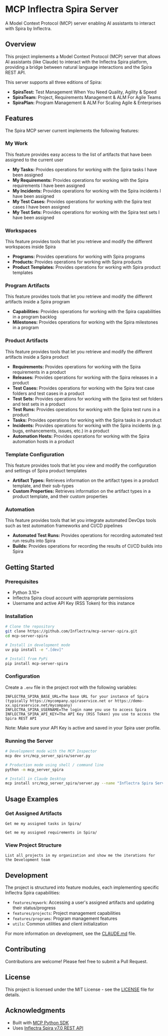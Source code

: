 # MCP Inflectra Spira Server
A Model Context Protocol (MCP) server enabling AI assistants to interact with Spira by Inflectra.

## Overview
This project implements a Model Context Protocol (MCP) server that allows AI assistants (like Claude) to interact with the Inflectra Spira platform, providing a bridge between natural language interactions and the Spira REST API.

This server supports all three editions of Spira:
- **SpiraTest:** Test Management When You Need Quality, Agility & Speed 
- **SpiraTeam:** Project, Requirements Management & ALM For Agile Teams 
- **SpiraPlan:** Program Management & ALM For Scaling Agile & Enterprises   


## Features
The Spira MCP server current implements the following features:

### My Work
This feature provides easy access to the list of artifacts that have been assigned to the current user

- **My Tasks:** Provides operations for working with the Spira tasks I have been assigned
- **My Requirements:** Provides operations for working with the Spira requirements I have been assigned
- **My Incidents:** Provides operations for working with the Spira incidents I have been assigned
- **My Test Cases:** Provides operations for working with the Spira test cases I have been assigned
- **My Test Sets:** Provides operations for working with the Spira test sets I have been assigned

### Workspaces
This feature provides tools that let you retrieve and modify the different workspaces inside Spira

- **Programs:** Provides operations for working with Spira programs
- **Products:** Provides operations for working with Spira products
- **Product Templates:** Provides operations for working with Spira product templates

### Program Artifacts
This feature provides tools that let you retrieve and modify the different artifacts inside a Spira program

- **Capabilities:** Provides operations for working with the Spira capabilities in a program backlog
- **Milestones:** Provides operations for working with the Spira milestones in a program

### Product Artifacts
This feature provides tools that let you retrieve and modify the different artifacts inside a Spira product

- **Requirements:** Provides operations for working with the Spira requirements in a product
- **Releases:** Provides operations for working with the Spira releases in a product
- **Test Cases:** Provides operations for working with the Spira test case folders and test cases in a product
- **Test Sets:** Provides operations for working with the Spira test set folders and test sets in a product
- **Test Runs:** Provides operations for working with the Spira test runs in a product
- **Tasks:** Provides operations for working with the Spira tasks in a product
- **Incidents:** Provides operations for working with the Spira incidents (e.g. bugs, enhancements, issues, etc.) in a product
- **Automation Hosts:** Provides operations for working with the Spira automation hosts in a product

### Template Configuration
This feature provides tools that let you view and modify the configuration and settings of Spira product templates

- **Artifact Types:** Retrieves information on the artifact types in a product template, and their sub-types
- **Custom Properties:** Retrieves information on the artifact types in a product template, and their custom properties

### Automation
This feature provides tools that let you integrate automated DevOps tools such as test automation frameworks and CI/CD pipelines

- **Automated Test Runs:** Provides operations for recording automated test run results into Spira
- **Builds:** Provides operations for recording the results of CI/CD builds into Spira

## Getting Started

### Prerequisites

- Python 3.10+
- Inflectra Spira cloud account with appropriate permissions
- Username and active API Key (RSS Token) for this instance

### Installation

```bash
# Clone the repository
git clone https://github.com/Inflectra/mcp-server-spira.git
cd mcp-server-spira

# Install in development mode
uv pip install -e ".[dev]"

# Install from PyPi
pip install mcp-server-spira
```

### Configuration

Create a `.env` file in the project root with the following variables:

```
INFLECTRA_SPIRA_BASE_URL=The base URL for your instance of Spira (typically https://mycompany.spiraservice.net or https://demo-xx.spiraservice.net/mycompany)
INFLECTRA_SPIRA_USERNAME=The login name you use to access Spira
INFLECTRA_SPIRA_API_KEY=The API Key (RSS Token) you use to access the Spira REST API
```

Note: Make sure your API Key is active and saved in your Spira user profile.

### Running the Server

```bash
# Development mode with the MCP Inspector
mcp dev src/mcp_server_spira/server.py

# Production mode using shell / command line
python -m mcp_server_spira

# Install in Claude Desktop
mcp install src/mcp_server_spira/server.py --name "Inflectra Spira Server"
```

## Usage Examples

### Get Assigned Artifacts

```
Get me my assigned tasks in Spira/
```

```
Get me my assigned requirements in Spira/
```


### View Project Structure

```
List all projects in my organization and show me the iterations for the Development team
```

## Development

The project is structured into feature modules, each implementing specific Inflectra Spira capabilities:

- `features/mywork`: Accessing a user's assigned artifacts and updating their status/progress
- `features/projects`: Project management capabilities
- `features/programs`: Program management features
- `utils`: Common utilities and client initialization

For more information on development, see the [CLAUDE.md](CLAUDE.md) file.

## Contributing

Contributions are welcome! Please feel free to submit a Pull Request.

## License

This project is licensed under the MIT License - see the [LICENSE](LICENSE) file for details.

## Acknowledgments

- Built with [MCP Python SDK](https://github.com/modelcontextprotocol/python-sdk)
- Uses [Inflectra Spira v7.0 REST API](https://spiradoc.inflectra.com/Developers/API-Overview/)